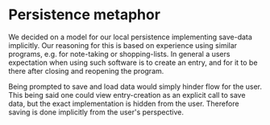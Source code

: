 # Persistence metaphor
We decided on a model for our local persistence implementing save-data implicitly.
Our reasoning for this is based on experience using similar programs, e.g. for note-taking or shopping-lists.
In general a users expectation when using such software is to create an entry, and for it to be there after closing and reopening the program.

Being prompted to save and load data would simply hinder flow for the user. 
This being said one could view entry-creation as an explicit call to save data, but the exact implementation is hidden from the user.
Therefore saving is done implicitly from the user's perspective.
